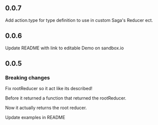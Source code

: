 ## 0.0.7

Add action.type for type definition to use in custom Saga's Reducer ect.

## 0.0.6

Update README with link to editable Demo on sandbox.io

## 0.0.5

### Breaking changes

Fix rootReducer so it act like its described!

Before it returned a function that returned the rootReducer.

Now it actually returns the root reducer.

Update examples in README
